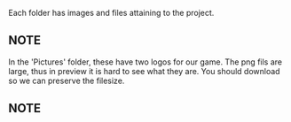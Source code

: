 Each folder has images and files attaining to the project.


## NOTE

In the 'Pictures' folder, these have two logos for our game. The png fils are large, thus in preview it is hard to see what they are. You should download so we can preserve the filesize.

## NOTE
